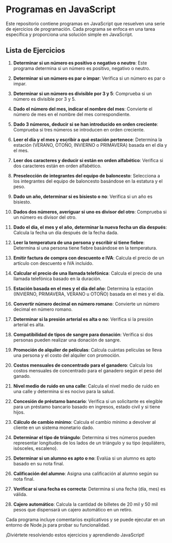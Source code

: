 # Programas en JavaScript

Este repositorio contiene programas en JavaScript que resuelven una serie de ejercicios de programación. Cada programa se enfoca en una tarea específica y proporciona una solución simple en JavaScript.

## Lista de Ejercicios

1. **Determinar si un número es positivo o negativo o neutro**: Este programa determina si un número es positivo, negativo o neutro.

2. **Determinar si un número es par o impar**: Verifica si un número es par o impar.

3. **Determinar si un número es divisible por 3 y 5**: Comprueba si un número es divisible por 3 y 5.

4. **Dado el número del mes, indicar el nombre del mes**: Convierte el número de mes en el nombre del mes correspondiente.

5. **Dado 3 números, deducir si se han introducido en orden creciente**: Comprueba si tres números se introducen en orden creciente.

6. **Leer el día y el mes y escribir a qué estación pertenece**: Determina la estación (VERANO, OTOÑO, INVIERNO o PRIMAVERA) basada en el día y el mes.

7. **Leer dos caracteres y deducir si están en orden alfabético**: Verifica si dos caracteres están en orden alfabético.

8. **Preselección de integrantes del equipo de baloncesto**: Selecciona a los integrantes del equipo de baloncesto basándose en la estatura y el peso.

9. **Dado un año, determinar si es bisiesto o no**: Verifica si un año es bisiesto.

10. **Dados dos números, averiguar si uno es divisor del otro**: Comprueba si un número es divisor del otro.

11. **Dado el día, el mes y el año, determinar la nueva fecha un día después**: Calcula la fecha un día después de la fecha dada.

12. **Leer la temperatura de una persona y escribir si tiene fiebre**: Determina si una persona tiene fiebre basándose en la temperatura.

13. **Emitir factura de compra con descuento e IVA**: Calcula el precio de un artículo con descuento e IVA incluido.

14. **Calcular el precio de una llamada telefónica**: Calcula el precio de una llamada telefónica basado en la duración.

15. **Estación basada en el mes y el día del año**: Determina la estación (INVIERNO, PRIMAVERA, VERANO u OTOÑO) basada en el mes y el día.

16. **Convertir número decimal en número romano**: Convierte un número decimal en número romano.

17. **Determinar si la presión arterial es alta o no**: Verifica si la presión arterial es alta.

18. **Compatibilidad de tipos de sangre para donación**: Verifica si dos personas pueden realizar una donación de sangre.

19. **Promoción de alquiler de películas**: Calcula cuántas películas se lleva una persona y el costo del alquiler con promoción.

20. **Costos mensuales de concentrado para el ganadero**: Calcula los costos mensuales de concentrado para el ganadero según el peso del ganado.

21. **Nivel medio de ruido en una calle**: Calcula el nivel medio de ruido en una calle y determina si es nocivo para la salud.

22. **Concesión de préstamo bancario**: Verifica si un solicitante es elegible para un préstamo bancario basado en ingresos, estado civil y si tiene hijos.

23. **Cálculo de cambio mínimo**: Calcula el cambio mínimo a devolver al cliente en un sistema monetario dado.

24. **Determinar el tipo de triángulo**: Determina si tres números pueden representar longitudes de los lados de un triángulo y su tipo (equilátero, isósceles, escaleno).

25. **Determinar si un alumno es apto o no**: Evalúa si un alumno es apto basado en su nota final.

26. **Calificación del alumno**: Asigna una calificación al alumno según su nota final.

27. **Verificar si una fecha es correcta**: Determina si una fecha (día, mes) es válida.

28. **Cajero automático**: Calcula la cantidad de billetes de 20 mil y 50 mil pesos que dispensará un cajero automático en un retiro.

Cada programa incluye comentarios explicativos y se puede ejecutar en un entorno de Node.js para probar su funcionalidad.

¡Diviértete resolviendo estos ejercicios y aprendiendo JavaScript!
